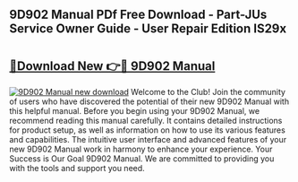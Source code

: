 ## 9D902 Manual PDf Free Download - Part-JUs Service Owner Guide - User Repair Edition IS29x

# <h2><a href="http://bc59518.oget.top/?id=9D902+Manual">🔗Download New 👉🔴 9D902 Manual</a></h2>

[![9D902 Manual new download](https://i.imgur.com/5g1atiW.png)](http://bc59518.oget.top/?id=9D902+Manual)
Welcome to the Club! Join the community of users who have discovered the potential of their new 9D902 Manual with this helpful manual. Before you begin using your 9D902 Manual, we recommend reading this manual carefully. It contains detailed instructions for product setup, as well as information on how to use its various features and capabilities. The intuitive user interface and advanced features of your new 9D902 Manual work in harmony to enhance your experience. Your Success is Our Goal 9D902 Manual. We are committed to providing you with the tools and support you need.
